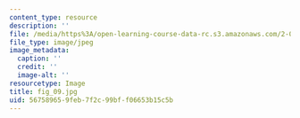 ```yaml
---
content_type: resource
description: ''
file: /media/https%3A/open-learning-course-data-rc.s3.amazonaws.com/2-007-design-and-manufacturing-i-spring-2009/567589659feb7f2c99bff06653b15c5b_fig_09.jpg
file_type: image/jpeg
image_metadata:
  caption: ''
  credit: ''
  image-alt: ''
resourcetype: Image
title: fig_09.jpg
uid: 56758965-9feb-7f2c-99bf-f06653b15c5b
---
```

